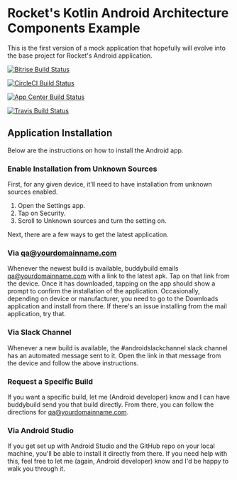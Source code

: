 # Rocket's Kotlin Android Architecture Components Example

This is the first version of a mock application that hopefully will evolve into the base project for Rocket's Android application.

[![Bitrise Build Status](https://www.bitrise.io/app/edf2965e90d6ca81/status.svg?token=M9TjJbSh1cmaUfFqzBkEUg&branch=master)](https://www.bitrise.io/app/edf2965e90d6ca81)

[![CircleCI Build Status](https://circleci.com/gh/rocketinsights/android-base.svg?style=svg&circle-token=bd395430a4c3e2741c39f8b305be451bf1655e15)](https://circleci.com/gh/rocketinsights/android-base)

[![App Center Build Status](https://build.appcenter.ms/v0.1/apps/72d0a1ef-6191-4f2e-b136-35f445fa383f/branches/master/badge)](https://appcenter.ms/orgs/Rocket-Insights/apps/Base-Android-App/build)

[![Travis Build Status](https://travis-ci.com/rocketinsights/android-base.svg?token=HUkRE8RunPYqyTqAocsA&branch=master)](https://travis-ci.com/rocketinsights/android-base)

## Application Installation
Below are the instructions on how to install the Android app.

### Enable Installation from Unknown Sources
First, for any given device, it'll need to have installation from unknown sources enabled.

1. Open the Settings app.
2. Tap on Security.
3. Scroll to Unknown sources and turn the setting on.

Next, there are a few ways to get the latest application.

### Via qa@yourdomainname.com
Whenever the newest build is available, buddybuild emails qa@yourdomainname.com with a link to the latest apk. Tap on that link from the device. Once it has downloaded, tapping on the app should show a prompt to confirm the installation of the application. Occasionally, depending on device or manufacturer, you need to go to the Downloads application and install from there. If there's an issue installing from the mail application, try that.

### Via Slack Channel
Whenever a new build is available, the ﻿#androidslackchannel﻿ slack channel has an automated message sent to it. Open the link in that message from the device and follow the above instructions.

### Request a Specific Build
If you want a specific build, let me (Android developer) know and I can have buddybuild send you that build directly. From there, you can follow the directions for qa@yourdomainname.com.

### Via Android Studio
If you get set up with Android Studio﻿ and the GitHub repo﻿ on your local machine, you'll be able to install it directly from there. If you need help with this, feel free to let me (again, Android developer) know and I'd be happy to walk you through it.
